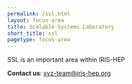 ```yaml
---
permalink: /ssl.html
layout: focus-area
title: Scalable Systems Laboratory
short_title: ssl
pagetype: focus-area
---
```


  SSL is an important area within IRIS-HEP

  **Contact us**: [xyz-team@iris-hep.org](mailto:xyz-team@iris-hep.org)


